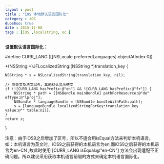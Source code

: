 ```yaml
---
layout : post
title : "iOS 本地默认语言国际化"
category : iOS
duoshuo: true
date : 2015-11-08
tags : [iOS ,localstring, oc ]
---
```


**设置默认语言国际化：**

  #define CURR_LANG                        ([[NSLocale preferredLanguages] objectAtIndex:0])   

+(NSString *)JFLocalizedString:(NSString *)translation_key {   
    
    NSString * s = NSLocalizedString(translation_key, nil);   
    
    // 除英文及法文以外，其他默认显示德文
    if (![CURR_LANG hasPrefix:@"en"] && ![CURR_LANG hasPrefix:@"fr"]) {
        NSString * path = [[NSBundle mainBundle] pathForResource:@"de" ofType:@"lproj"];
        NSBundle * languageBundle = [NSBundle bundleWithPath:path];
        s = [languageBundle localizedStringForKey:translation_key value:@"" table:nil];
    }
    return s;
}

  注意：由于iOS9之后增加了区号，所以不适合用isEqual方法来判断本机语言，如：本机语言为英文时，iOS9之前获得的本机语言为en,而iOS9之后获得的本机语言为en-CN ,故此时使用 [CURR_LANG isEqual:@"en-CN"] 方法会出现适配不正确问题。所以建议采用获取本机语言前缀的方式来确定本机语言国际化。
